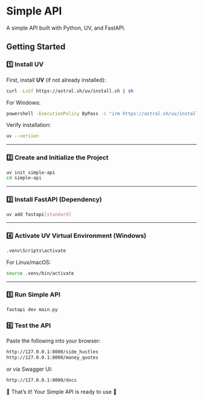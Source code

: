 # Simple API

A simple API built with Python, UV, and FastAPI.

## Getting Started

### 1️⃣ Install UV

First, install **UV** (if not already installed):

```sh
curl -LsSf https://astral.sh/uv/install.sh | sh
```

For Windows:

```sh
powershell -ExecutionPolicy ByPass -c "irm https://astral.sh/uv/install.ps1 | iex"
```

Verify installation:

```sh
uv --version
```

---

### 2️⃣ Create and Initialize the Project

```sh
uv init simple-api
cd simple-api
```

---

### 3️⃣ Install FastAPI (Dependency)

```sh
uv add fastapi[standard]
```

---

### 4️⃣ Activate UV Virtual Environment (Windows)

```sh
.venv\Scripts\activate
```

For Linux/macOS:

```sh
source .venv/bin/activate
```

---

### 5️⃣ Run Simple API

```sh
fastapi dev main.py
```

### 6️⃣ Test the API

Paste the following into your browser:

```sh
http://127.0.0.1:8000/side_hustles
http://127.0.0.1:8000/money_quotes
```

or via Swagger UI:

```sh
http://127.0.0.1:8000/docs
```

🎉 That’s it! Your Simple API is ready to use 🚀

